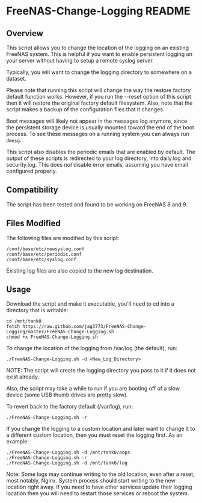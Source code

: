 FreeNAS-Change-Logging README
==========


Overview
----------

This script allows you to change the location of the logging on an existing
FreeNAS system.  This is helpful if you want to enable persistent logging on
your server without having to setup a remote syslog server.

Typically, you will want to change the logging directory to somewhere on a
dataset.

Please note that running this script will change the way the restore factory
default function works.  However, if you run the --reset option of this script
then it will restore the original factory default filesystem.  Also, note that
the script makes a backup of the configuration files that it changes.

Boot messages will likely not appear in the messages log anymore, since the
persistent storage device is usually mounted toward the end of the boot
process.  To see these messages on a running system you can always run `dmesg`.

This script also disables the periodic emails that are enabled by default.
The output of these scripts is redirected to your log directory, into
daily.log and security.log.  This does *not* disable error emails, assuming
you have email configured properly.


Compatibility
----------

The script has been tested and found to be working on FreeNAS 8 and 9.


Files Modified
----------

The following files are modified by this script:

    /conf/base/etc/newsyslog.conf
    /conf/base/etc/periodic.conf
    /conf/base/etc/syslog.conf

Existing log files are also copied to the new log destination.


Usage
----------

Download the script and make it executable, you'll need to cd into a directory
that is writable:

    cd /mnt/tank0
    fetch https://raw.github.com/jag3773/FreeNAS-Change-Logging/master/FreeNAS-Change-Logging.sh
    chmod +x FreeNAS-Change-Logging.sh

To change the location of the logging from /var/log (the default), run:

    ./FreeNAS-Change-Logging.sh -d <New_Log_Directory>

NOTE: The script will create the logging directory you pass to it if it does
not exist already.

Also, the script may take a while to run if you are booting off of a slow
device (some USB thumb drives are pretty slow).

To revert back to the factory default (/var/log), run:

    ./FreeNAS-Change-Logging.sh -r

If you change the logging to a custom location and later want to change it to
a different custom location, then you must reset the logging first.  As an
example:

    ./FreeNAS-Change-Logging.sh -d /mnt/tank0/oops
    ./FreeNAS-Change-Logging.sh -r
    ./FreeNAS-Change-Logging.sh -d /mnt/tank0/log

Note: Some logs may continue writing to the old location, even after a reset,
most notably, Nginx.  System process should start writing to the new location
right away.  If you need to have other services update their logging location
then you will need to restart those services or reboot the system.
